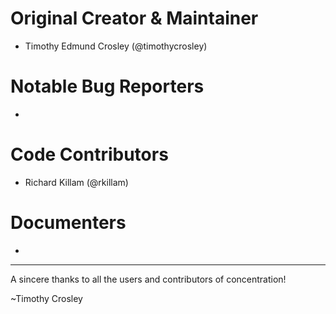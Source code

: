 Original Creator & Maintainer
===================
- Timothy Edmund Crosley (@timothycrosley)

Notable Bug Reporters
===================
-

Code Contributors
===================
- Richard Killam (@rkillam)

Documenters
===================
-

--------------------------------------------

A sincere thanks to all the users and contributors of concentration!

~Timothy Crosley
